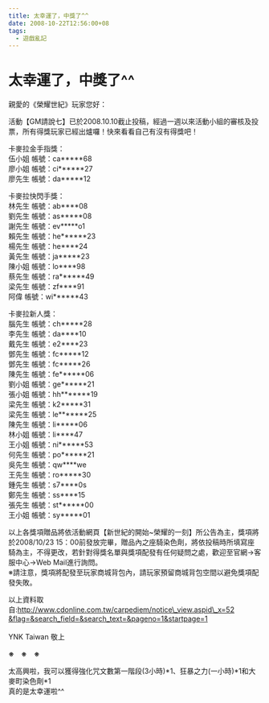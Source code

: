```yaml
---
title: 太幸運了，中獎了^^
date: 2008-10-22T12:56:00+08
tags:
  - 遊戲亂記
---
```

# 太幸運了，中獎了^^

親愛的《榮耀世紀》玩家您好：  
  
活動【GM請說七】已於2008.10.10截止投稿，經過一週以來活動小組的審核及投票，所有得獎玩家已經出爐囉！快來看看自己有沒有得獎吧！  
  
卡麥拉金手指獎：  
伍小姐 帳號：ca\*\*\*\*\*68  
廖小姐 帳號：ci\*\*\*\*\*\*27  
廖先生 帳號：da\*\*\*\*\*12  
  
  
卡麥拉快閃手獎：  
林先生 帳號：ab\*\*\*\*08  
劉先生 帳號：as\*\*\*\*\*08  
謝先生 帳號：ev\*\*\*\*\*o1  
賴先生 帳號：he\*\*\*\*\*\*23  
楊先生 帳號：he\*\*\*\*24  
黃先生 帳號：ja\*\*\*\*\*23  
陳小姐 帳號：lo\*\*\*\*98  
蔡先生 帳號：ra\*\*\*\*\*\*49  
梁先生 帳號：zf\*\*\*\*91  
阿偉 帳號：wi\*\*\*\*\*\*43  
  
卡麥拉新人獎：  
腦先生 帳號：ch\*\*\*\*\*28  
李先生 帳號：da\*\*\*\*10  
戴先生 帳號：e2\*\*\*\*23  
鄧先生 帳號：fc\*\*\*\*\*12  
鄧先生 帳號：fc\*\*\*\*\*26  
陳先生 帳號：fe\*\*\*\*\*\*06  
劉小姐 帳號：ge\*\*\*\*\*\*21  
張小姐 帳號：hh\*\*\*\*\*\*\*19  
梁先生 帳號：k2\*\*\*\*\*31  
梁先生 帳號：le\*\*\*\*\*\*\*25  
陳先生 帳號：li\*\*\*\*\*06  
林小姐 帳號：li\*\*\*\*47  
王小姐 帳號：ni\*\*\*\*\*\*53  
何先生 帳號：po\*\*\*\*\*\*21  
吳先生 帳號：qw\*\*\*\*we  
王先生 帳號：ro\*\*\*\*\*30  
鍾先生 帳號：s7\*\*\*\*0s  
鄭先生 帳號：ss\*\*\*\*15  
張先生 帳號：st\*\*\*\*\*\*00  
王小姐 帳號：sy\*\*\*\*\*01  
  
以上各獎項贈品將依活動網頁【新世紀的開始~榮耀的一刻】所公告為主，獎項將於2008/10/23 15：00前發放完畢，贈品內之座騎染色劑，將依投稿時所填寫座騎為主，不得更改，若針對得獎名單與獎項配發有任何疑問之處，歡迎至官網->客服中心->Web Mail進行詢問。  
※請注意，獎項將配發至玩家商城背包內，請玩家預留商城背包空間以避免獎項配發失敗。  
  
以上資料取自:[http://www.cdonline.com.tw/carpediem/notice\_view.aspid\_x=52  
&flag=&search\_field=&search\_text=&pageno=1&startpage=1  
](http://www.cdonline.com.tw/carpediem/notice_view.aspid_x=52&flag=&search_field=&search_text=&pageno=1&startpage=1)  
YNK Taiwan 敬上  
  
 **※　※　※**  
  
太高興啦，我可以獲得強化咒文數第一階段(3小時)\*1、狂暴之力(一小時)\*1和大麥町染色劑\*1  
真的是太幸運啦^^